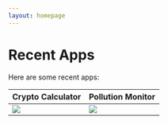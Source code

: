 ```yaml
---
layout: homepage
---
```

# Recent Apps

Here are some recent apps: 

| **Crypto Calculator**  | **Pollution Monitor** |
| ------------- | ------------- |
| [![][image-1]][1]   | [![][image-2]][2]  |





[1]:	apps/crypto-calculator
[2]:	apps/pollution-monitor

[image-1]:	apps/crypto-calculator/images/icon_256x256.png
[image-2]:	apps/pollution-monitor/images/512.png